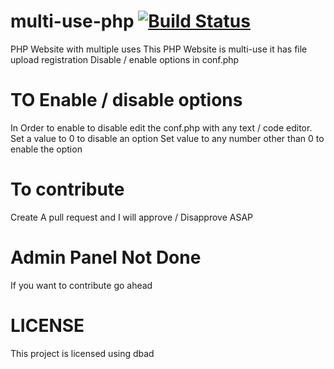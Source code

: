 # multi-use-php [![Build Status](https://travis-ci.org/dwyl/esta.svg?branch=master)](https://travis-ci.org/dwyl/esta)
PHP Website with multiple uses
This PHP Website is multi-use it has file upload registration Disable / enable options in conf.php
# TO Enable / disable options
In Order to enable to disable edit the conf.php with any text / code editor.
Set a value to 0 to disable an option
Set value to any number other than 0 to enable the option
# To contribute
Create A pull request and I will approve / Disapprove ASAP
# Admin Panel Not Done
If you want to contribute go ahead
# LICENSE
This project is licensed using dbad
